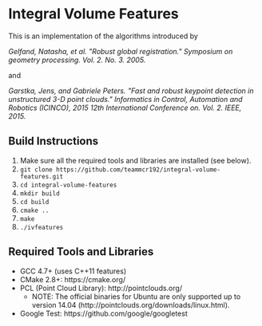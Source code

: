 # Integral Volume Features

This is an implementation of the algorithms introduced by

<i>Gelfand, Natasha, et al. "Robust global registration." Symposium on geometry processing. Vol. 2. No. 3. 2005.</i>

and

<i>Garstka, Jens, and Gabriele Peters. "Fast and robust keypoint detection in unstructured 3-D point clouds." Informatics in Control, Automation and Robotics (ICINCO), 2015 12th International Conference on. Vol. 2. IEEE, 2015.</i>

Build Instructions
----------

<ol>
  <li>Make sure all the required tools and libraries are installed (see below).</li>
  <li><code>git clone https://github.com/teammcr192/integral-volume-features.git</code></li>
  <li><code>cd integral-volume-features</code></li>
  <li><code>mkdir build</code></li>
  <li><code>cd build</code></li>
  <li><code>cmake ..</code></li>
  <li><code>make</code></li>
  <li><code>./ivfeatures</code></li>
</ol>

Required Tools and Libraries
----------

<ul>
  <li>GCC 4.7+ (uses C++11 features)</li>
  <li>CMake 2.8+: https://cmake.org/</li>
  <li>PCL (Point Cloud Library): http://pointclouds.org/
    <ul>
      <li>NOTE: The official binaries for Ubuntu are only supported up to version 14.04 (http://pointclouds.org/downloads/linux.html).</li>
    </ul>
  </li>
  <li>Google Test: https://github.com/google/googletest</li>
</ul>

